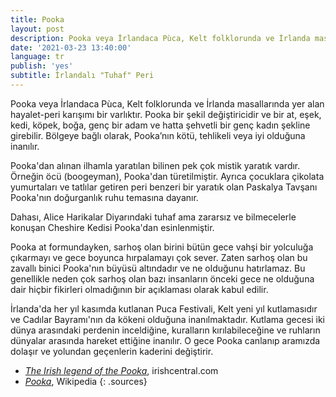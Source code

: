 ```yaml
---
title: Pooka
layout: post
description: Pooka veya İrlandaca Pùca, Kelt folklorunda ve İrlanda masallarında yer alan hayalet-peri karışımı bir varlıktır. Pooka bir şekil değiştiricidir ve bir at, eşek, kedi, köpek, boğa, genç bir adam ve hatta şehvetli bir genç kadın şekline girebilir. Bölgeye bağlı olarak, Pooka’nın kötü, tehlikeli veya iyi olduğuna inanılır.
date: '2021-03-23 13:40:00'
language: tr
publish: 'yes'
subtitle: İrlandalı "Tuhaf" Peri
---
```

Pooka veya İrlandaca Pùca, Kelt folklorunda ve İrlanda masallarında yer alan hayalet-peri karışımı bir varlıktır. Pooka bir şekil değiştiricidir ve bir at, eşek, kedi, köpek, boğa, genç bir adam ve hatta şehvetli bir genç kadın şekline girebilir. Bölgeye bağlı olarak, Pooka’nın kötü, tehlikeli veya iyi olduğuna inanılır.

Pooka'dan alınan ilhamla yaratılan bilinen pek çok mistik yaratık vardır. Örneğin öcü (boogeyman), Pooka'dan türetilmiştir. Ayrıca  çocuklara çikolata yumurtaları ve tatlılar getiren peri benzeri bir yaratık olan Paskalya Tavşanı Pooka'nın doğurganlık ruhu temasına dayanır.

Dahası, Alice Harikalar Diyarındaki tuhaf ama zararsız ve bilmecelerle konuşan Cheshire Kedisi Pooka'dan esinlenmiştir.

Pooka at formundayken, sarhoş olan birini bütün gece vahşi bir yolculuğa çıkarmayı ve gece boyunca hırpalamayı çok sever. Zaten sarhoş olan bu zavallı binici Pooka'nın büyüsü altındadır ve ne olduğunu hatırlamaz. Bu genellikle neden çok sarhoş olan bazı insanların önceki gece ne olduğuna dair hiçbir fikirleri olmadığının bir açıklaması olarak kabul edilir.

İrlanda'da her yıl kasımda kutlanan Puca Festivali, Kelt yeni yıl kutlamasıdır ve Cadılar Bayramı'nın da kökeni olduğuna inanılmaktadır. Kutlama gecesi iki dünya arasındaki perdenin inceldiğine, kuralların kırılabileceğine ve ruhların dünyalar arasında hareket ettiğine inanılır. O gece Pooka canlanıp aramızda dolaşır ve yolundan geçenlerin kaderini değiştirir.

+ *[The Irish legend of the Pooka](https://www.irishcentral.com/roots/history/irish-legend-pooka)*, irishcentral.com
+ *[Pooka](https://tr.wikipedia.org/wiki/Pooka)*, Wikipedia
{: .sources}
